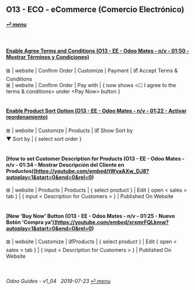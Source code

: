 ## O13 - ECO - eCommerce (Comercio Electrónico)
#### [_&#x23CE; menu_](/o13/ee/o13-ee-guides_menu.md)

<br>

#### [Enable Agree Terms and Conditions (O13 - EE - Odoo Mates - n/v - 01:50 - Mostrar Términos y Condiciones)](https://youtube.com/embed/KntH3ZHd9dE?autoplay=1&start=0&end=0&rel=0)
&#x229E; | website | Confirm Order | Customize | Payment | &#x1F5F9; Accept Terms & Conditions  
&#x229E; | website | Confirm Order | Pay with | { now shows \<&#x2610; I agree to the terms & conditions\> under \<Pay Now\> button }<br><br>

#### [Enable Product Sort Option (O13 - EE - Odoo Mates - n/v - 01:22 - Activar reordenamiento)](https://youtube.com/embed/Oe5zPbHGdjk?autoplay=1&start=0&end=0&rel=0)
&#x229E; | website | Customize | Products | &#x1F5F9; Show Sort by  
&#x25BC; Sort by | { select sort order }<br><br>

#### [How to set Customer Description for Products (O13 - EE - Odoo Mates - n/v - 01:34 - Mostrar Descripción del Cliente en Productos)]https://youtube.com/embed/tWvaAXw_DJ8?autoplay=1&start=0&end=0&rel=0)<br>
&#x229E; | website | Products | Products | { select product } | Edit
{ open < sales > tab } | { input < Description for Customers > } | Published On Website<br><br>

#### [New 'Buy Now' Button (O13 - EE - Odoo Mates - n/v - 01:25 - Nuevo Botón 'Compra ya')]https://youtube.com/embed/xrxmrFQLkmw?autoplay=1&start=0&end=0&rel=0)<br>
&#x229E; | website | Customize | &#x1F5F9;Products | { select product } | Edit
{ open < sales > tab } | { input < Description for Customers > } | Published On Website

<br>

###### Odoo Guides - v1_04 &nbsp; 2019-07-23  [_&#x23CE; menu_](/o13/ee/o13-ee-guides_menu.md)
